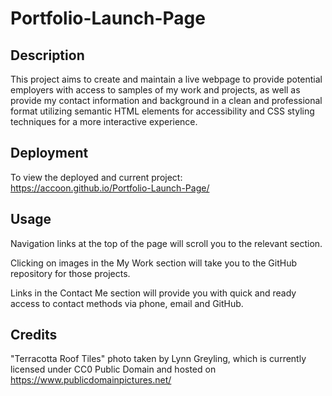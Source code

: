# Portfolio-Launch-Page
## Description
This project aims to create and maintain a live webpage to provide potential employers with access to samples of my work and projects, as well as provide my contact information and background in a clean and professional format utilizing semantic HTML elements for accessibility and CSS styling techniques for a more interactive experience.

## Deployment
To view the deployed and current project: https://accoon.github.io/Portfolio-Launch-Page/

## Usage
Navigation links at the top of the page will scroll you to the relevant section.

Clicking on images in the My Work section will take you to the GitHub repository for those projects.

Links in the Contact Me section will provide you with quick and ready access to contact methods via phone, email and GitHub.

## Credits
"Terracotta Roof Tiles" photo taken by Lynn Greyling, which is currently licensed under CC0 Public Domain and hosted on https://www.publicdomainpictures.net/


